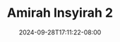 --- 
title: "Amirah Insyirah  2"
description: "video bokep Amirah Insyirah  2 yandek durasi panjang  "
date: 2024-09-28T17:11:22-08:00
file_code: "f5v9sxbsw4u4"
draft: false
cover: "ccvn5h39rtdewqib.jpg"
tags: ["Amirah", "Insyirah", "bokep-indo", "bokep-viral", "bokep-ig"]
length: 726
fld_id: "1483924"
foldername: "Amirah insyirah"
categories: ["Amirah insyirah"]
views: 0
---